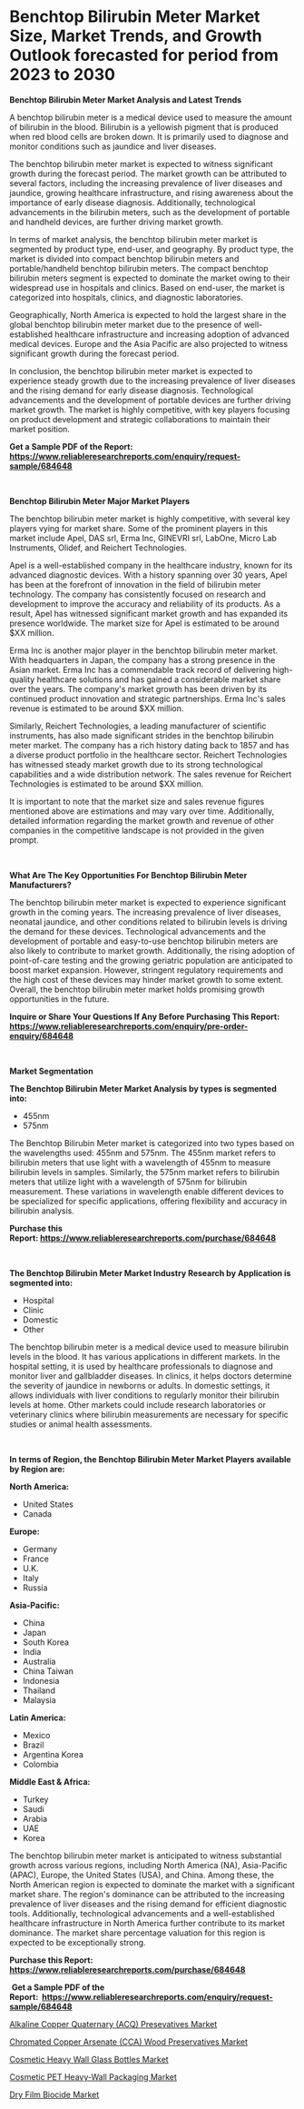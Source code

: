 <p><h1>Benchtop Bilirubin Meter Market Size, Market Trends, and Growth Outlook forecasted for period from 2023 to 2030</h1></p><p><strong>Benchtop Bilirubin Meter Market Analysis and Latest Trends</strong></p>
<p><p>A benchtop bilirubin meter is a medical device used to measure the amount of bilirubin in the blood. Bilirubin is a yellowish pigment that is produced when red blood cells are broken down. It is primarily used to diagnose and monitor conditions such as jaundice and liver diseases.</p><p>The benchtop bilirubin meter market is expected to witness significant growth during the forecast period. The market growth can be attributed to several factors, including the increasing prevalence of liver diseases and jaundice, growing healthcare infrastructure, and rising awareness about the importance of early disease diagnosis. Additionally, technological advancements in the bilirubin meters, such as the development of portable and handheld devices, are further driving market growth.</p><p>In terms of market analysis, the benchtop bilirubin meter market is segmented by product type, end-user, and geography. By product type, the market is divided into compact benchtop bilirubin meters and portable/handheld benchtop bilirubin meters. The compact benchtop bilirubin meters segment is expected to dominate the market owing to their widespread use in hospitals and clinics. Based on end-user, the market is categorized into hospitals, clinics, and diagnostic laboratories.</p><p>Geographically, North America is expected to hold the largest share in the global benchtop bilirubin meter market due to the presence of well-established healthcare infrastructure and increasing adoption of advanced medical devices. Europe and the Asia Pacific are also projected to witness significant growth during the forecast period.</p><p>In conclusion, the benchtop bilirubin meter market is expected to experience steady growth due to the increasing prevalence of liver diseases and the rising demand for early disease diagnosis. Technological advancements and the development of portable devices are further driving market growth. The market is highly competitive, with key players focusing on product development and strategic collaborations to maintain their market position.</p></p>
<p><strong>Get a Sample PDF of the Report:&nbsp; <a href="https://www.reliableresearchreports.com/enquiry/request-sample/684648">https://www.reliableresearchreports.com/enquiry/request-sample/684648</a></strong></p>
<p>&nbsp;</p>
<p><strong>Benchtop Bilirubin Meter Major Market Players</strong></p>
<p><p>The benchtop bilirubin meter market is highly competitive, with several key players vying for market share. Some of the prominent players in this market include Apel, DAS srl, Erma Inc, GINEVRI srl, LabOne, Micro Lab Instruments, Olidef, and Reichert Technologies.</p><p>Apel is a well-established company in the healthcare industry, known for its advanced diagnostic devices. With a history spanning over 30 years, Apel has been at the forefront of innovation in the field of bilirubin meter technology. The company has consistently focused on research and development to improve the accuracy and reliability of its products. As a result, Apel has witnessed significant market growth and has expanded its presence worldwide. The market size for Apel is estimated to be around $XX million.</p><p>Erma Inc is another major player in the benchtop bilirubin meter market. With headquarters in Japan, the company has a strong presence in the Asian market. Erma Inc has a commendable track record of delivering high-quality healthcare solutions and has gained a considerable market share over the years. The company's market growth has been driven by its continued product innovation and strategic partnerships. Erma Inc's sales revenue is estimated to be around $XX million.</p><p>Similarly, Reichert Technologies, a leading manufacturer of scientific instruments, has also made significant strides in the benchtop bilirubin meter market. The company has a rich history dating back to 1857 and has a diverse product portfolio in the healthcare sector. Reichert Technologies has witnessed steady market growth due to its strong technological capabilities and a wide distribution network. The sales revenue for Reichert Technologies is estimated to be around $XX million.</p><p>It is important to note that the market size and sales revenue figures mentioned above are estimations and may vary over time. Additionally, detailed information regarding the market growth and revenue of other companies in the competitive landscape is not provided in the given prompt.</p></p>
<p>&nbsp;</p>
<p><strong>What Are The Key Opportunities For Benchtop Bilirubin Meter Manufacturers?</strong></p>
<p><p>The benchtop bilirubin meter market is expected to experience significant growth in the coming years. The increasing prevalence of liver diseases, neonatal jaundice, and other conditions related to bilirubin levels is driving the demand for these devices. Technological advancements and the development of portable and easy-to-use benchtop bilirubin meters are also likely to contribute to market growth. Additionally, the rising adoption of point-of-care testing and the growing geriatric population are anticipated to boost market expansion. However, stringent regulatory requirements and the high cost of these devices may hinder market growth to some extent. Overall, the benchtop bilirubin meter market holds promising growth opportunities in the future.</p></p>
<p><strong>Inquire or Share Your Questions If Any Before Purchasing This Report: <a href="https://www.reliableresearchreports.com/enquiry/pre-order-enquiry/684648">https://www.reliableresearchreports.com/enquiry/pre-order-enquiry/684648</a></strong></p>
<p>&nbsp;</p>
<p><strong>Market Segmentation</strong></p>
<p><strong>The Benchtop Bilirubin Meter Market Analysis by types is segmented into:</strong></p>
<p><ul><li>455nm</li><li>575nm</li></ul></p>
<p><p>The Benchtop Bilirubin Meter market is categorized into two types based on the wavelengths used: 455nm and 575nm. The 455nm market refers to bilirubin meters that use light with a wavelength of 455nm to measure bilirubin levels in samples. Similarly, the 575nm market refers to bilirubin meters that utilize light with a wavelength of 575nm for bilirubin measurement. These variations in wavelength enable different devices to be specialized for specific applications, offering flexibility and accuracy in bilirubin analysis.</p></p>
<p><strong>Purchase this Report:&nbsp;<a href="https://www.reliableresearchreports.com/purchase/684648">https://www.reliableresearchreports.com/purchase/684648</a></strong></p>
<p>&nbsp;</p>
<p><strong>The Benchtop Bilirubin Meter Market Industry Research by Application is segmented into:</strong></p>
<p><ul><li>Hospital</li><li>Clinic</li><li>Domestic</li><li>Other</li></ul></p>
<p><p>The benchtop bilirubin meter is a medical device used to measure bilirubin levels in the blood. It has various applications in different markets. In the hospital setting, it is used by healthcare professionals to diagnose and monitor liver and gallbladder diseases. In clinics, it helps doctors determine the severity of jaundice in newborns or adults. In domestic settings, it allows individuals with liver conditions to regularly monitor their bilirubin levels at home. Other markets could include research laboratories or veterinary clinics where bilirubin measurements are necessary for specific studies or animal health assessments.</p></p>
<p>&nbsp;</p>
<p><strong>In terms of Region, the Benchtop Bilirubin Meter Market Players available by Region are:</strong></p>
<p>
    <p> <strong> North America: </strong>
        <ul>
            <li>United States</li>
            <li>Canada</li>
        </ul>
        </p> 
    <p> <strong> Europe: </strong>
        <ul>
            <li>Germany</li>
            <li>France</li>
            <li>U.K.</li>
            <li>Italy</li>
            <li>Russia</li>
        </ul>
        </p> 
    <p> <strong> Asia-Pacific: </strong>
        <ul>
            <li>China</li>
            <li>Japan</li>
            <li>South Korea</li>
            <li>India</li>
            <li>Australia</li>
            <li>China Taiwan</li>
            <li>Indonesia</li>
            <li>Thailand</li>
            <li>Malaysia</li>
        </ul>
        </p> 
    <p> <strong> Latin America: </strong>
        <ul>
            <li>Mexico</li>
            <li>Brazil</li>
            <li>Argentina Korea</li>
            <li>Colombia</li>
        </ul>
        </p> 
    <p> <strong> Middle East & Africa: </strong>
        <ul>
            <li>Turkey</li>
            <li>Saudi</li>
            <li>Arabia</li>
            <li>UAE</li>
            <li>Korea</li>
        </ul>
    </p>
    </p>
<p><p>The benchtop bilirubin meter market is anticipated to witness substantial growth across various regions, including North America (NA), Asia-Pacific (APAC), Europe, the United States (USA), and China. Among these, the North American region is expected to dominate the market with a significant market share. The region's dominance can be attributed to the increasing prevalence of liver diseases and the rising demand for efficient diagnostic tools. Additionally, technological advancements and a well-established healthcare infrastructure in North America further contribute to its market dominance. The market share percentage valuation for this region is expected to be exceptionally strong.</p></p>
<p><strong>Purchase this Report: <a href="https://www.reliableresearchreports.com/purchase/684648">https://www.reliableresearchreports.com/purchase/684648</a></strong></p>
<p>&nbsp;<strong>Get a Sample PDF of the Report:&nbsp;&nbsp;<a href="https://www.reliableresearchreports.com/enquiry/request-sample/684648">https://www.reliableresearchreports.com/enquiry/request-sample/684648</a></strong></p>
<p><strong></strong></p>
<p><p><a href="https://medium.com/@cameronhuel/alkaline-copper-quaternary-acq-presevatives-market-size-market-outlook-and-market-forecast-2023-ef9a3c21a2dc">Alkaline Copper Quaternary (ACQ) Presevatives Market</a></p><p><a href="https://medium.com/@isaiasmarks/chromated-copper-arsenate-cca-wood-preservatives-market-the-key-to-successful-business-strategy-6bf7f81327c1">Chromated Copper Arsenate (CCA) Wood Preservatives Market</a></p><p><a href="https://github.com/rahu1501/Market-Research-Report-List-1/blob/main/cosmetic-heavy-wall-glass-bottles-market.md">Cosmetic Heavy Wall Glass Bottles Market</a></p><p><a href="https://github.com/rahu1503/Market-Research-Report-List-1/blob/main/cosmetic-pet-heavy-wall-packaging-market.md">Cosmetic PET Heavy-Wall Packaging Market</a></p><p><a href="https://medium.com/@sandyabbott2023/dry-film-biocide-market-share-evolution-and-market-growth-trends-2023-2030-f8a5765de44b">Dry Film Biocide Market</a></p></p>